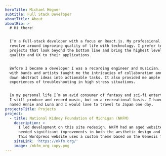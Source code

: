 ```yaml
---
heroTitle: Michael Hegner
subtitle: Full Stack Developer
aboutTitle: About
aboutBio: >
  # Hi there!


  I’m a Full-stack developer with a focus on React.js. My professional interests
  revolve around improving quality of life with technology. I prefer to work on
  projects that look beyond the bottom line and bring the highest level of
  quality and UX to their applications.


  Before I became a developer I was a recording engineer and musician. Working
  with bands and artists taught me the intricacies of collaboration and breaking
  down abstract ideas into actionable tasks. It also provided me ample
  experiences of troubleshooting in high stress situations.


  In my personal life I’m an avid consumer of fantasy and sci-fi entertainment.
  I still produce and record music, but on a recreational basis. I have two cats
  named Annie and Luna and I would love to travel to Japan one day.
projectsTitle: Projects
project:
  - title: National Kidney Foundation of Michigan (NKFM)
    description: >
      I led development on this site redesign. NKFM had an aged website that
      needed significant improvements in both the aesthetic design and the UX.
      This Wordpress website uses a custom theme based on the Genesis framework.
    siteLink: 'https://nkfm.org/'
    image: /nkfm_org copy.png
---
```


